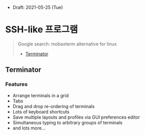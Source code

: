 * Draft: 2021-05-25 (Tue)

# SSH-like 프로그램



> Google search: mobaxterm alternative for linux
>
> * [Terminator](https://gnometerminator.blogspot.com/p/introduction.html)

## Terminator

### Features

- Arrange terminals in a grid
- Tabs
- Drag and drop re-ordering of terminals
- Lots of keyboard shortcuts
- Save multiple layouts and profiles via GUI preferences editor
- Simultaneous typing to arbitrary groups of terminals
- and lots more...

